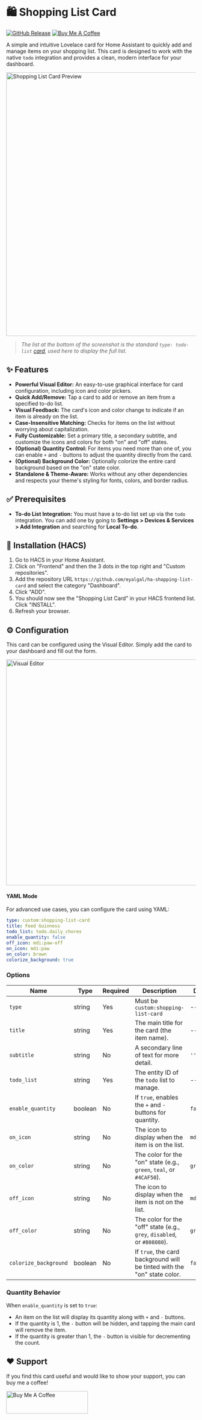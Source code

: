 # 🛍️ Shopping List Card
[![GitHub Release][release_badge]][release]
[![Buy Me A Coffee][bmac_badge]][bmac]
<!--
[![Downloads][downloads_badge]][release]
[![HACS Status][hacs_badge]][hacs]
[![License][license_badge]][license]
[![Community Forum][forum_badge]][forum] 
-->

<!-- Link references -->
[release_badge]: https://img.shields.io/github/v/release/eyalgal/ha-shopping-list-card
[release]: https://github.com/eyalgal/ha-shopping-list-card/releases
[bmac_badge]: https://img.shields.io/badge/buy_me_a-coffee-yellow
[bmac]: https://www.buymeacoffee.com/eyalgal
<!--
[downloads_badge]: https://img.shields.io/github/downloads/eyalgal/ha-shopping-list-card/total
[hacs_badge]: https://img.shields.io/badge/HACS-Custom-41BDF5.svg
[hacs]: https://hacs.xyz
[license_badge]: https://img.shields.io/github/license/eyalgal/ha-shopping-list-card
[license]: https://github.com/eyalgal/ha-shopping-list-card/blob/main/LICENSE
[forum_badge]: https://img.shields.io/badge/Community-Forum-5294E2.svg
[forum]: <!-- TODO: Add link to your HA community forum post -->


A simple and intuitive Lovelace card for Home Assistant to quickly add and manage items on your shopping list. This card is designed to work with the native `todo` integration and provides a clean, modern interface for your dashboard.

<img src="https://github.com/user-attachments/assets/04f2f0f0-0304-47c2-9408-30a28729752a" alt="Shopping List Card Preview" width="700"/>

> *The list at the bottom of the screenshot is the standard `type: todo-list` [card](https://www.home-assistant.io/lovelace/todo-list/), used here to display the full list.*

## ✨ Features

* **Powerful Visual Editor:** An easy-to-use graphical interface for card configuration, including icon and color pickers.
* **Quick Add/Remove:** Tap a card to add or remove an item from a specified to-do list.
* **Visual Feedback:** The card's icon and color change to indicate if an item is already on the list.
* **Case-Insensitive Matching:** Checks for items on the list without worrying about capitalization.
* **Fully Customizable:** Set a primary title, a secondary subtitle, and customize the icons and colors for both "on" and "off" states.
* **(Optional) Quantity Control:** For items you need more than one of, you can enable `+` and `-` buttons to adjust the quantity directly from the card.
* **(Optional) Background Color:** Optionally colorize the entire card background based on the "on" state color.
* **Standalone & Theme-Aware:** Works without any other dependencies and respects your theme's styling for fonts, colors, and border radius.

## ✅ Prerequisites

* **To-do List Integration:** You must have a to-do list set up via the `todo` integration. You can add one by going to **Settings > Devices & Services > Add Integration** and searching for **Local To-do**.

## 🚀 Installation (HACS)

1.  Go to HACS in your Home Assistant.
2.  Click on "Frontend" and then the 3 dots in the top right and "Custom repositories".
3.  Add the repository URL `https://github.com/eyalgal/ha-shopping-list-card` and select the category "Dashboard".
4.  Click "ADD".
5.  You should now see the "Shopping List Card" in your HACS frontend list. Click "INSTALL".
6.  Refresh your browser.

## ⚙️ Configuration

This card can be configured using the Visual Editor. Simply add the card to your dashboard and fill out the form.

<img src="https://github.com/user-attachments/assets/c7e6d42c-5025-4389-8bdf-1064a33a49a0" alt="Visual Editor" width="600"/>

#### YAML Mode

For advanced use cases, you can configure the card using YAML:

```yaml
type: custom:shopping-list-card
title: Feed Guinness
todo_list: todo.daily_chores
enable_quantity: false
off_icon: mdi:paw-off
on_icon: mdi:paw
on_color: brown
colorize_background: true
```

### Options

| Name              | Type    | Required | Description                                                                      | Default        |
| ----------------- | ------- | -------- | -------------------------------------------------------------------------------- | -------------- |
| `type`            | string  | Yes      | Must be `custom:shopping-list-card`                                              | ---            |
| `title`           | string  | Yes      | The main title for the card (the item name).                                     | ---            |
| `subtitle`        | string  | No       | A secondary line of text for more detail.                                        | `''`           |
| `todo_list`       | string  | Yes      | The entity ID of the `todo` list to manage.                                      | ---            |
| `enable_quantity` | boolean | No       | If `true`, enables the `+` and `-` buttons for quantity.                         | `false`        |
| `on_icon`         | string  | No       | The icon to display when the item is on the list.                                | `mdi:check`    |
| `on_color`        | string  | No       | The color for the "on" state (e.g., `green`, `teal`, or `#4CAF50`).             | `green`        |
| `off_icon`        | string  | No       | The icon to display when the item is not on the list.                            | `mdi:plus`     |
| `off_color`       | string  | No       | The color for the "off" state (e.g., `grey`, `disabled`, or `#808080`).            | `grey`         |
| `colorize_background`       | boolean  | No       | If `true`, the card background will be tinted with the "on" state color.            | `false`          |

### Quantity Behavior

When `enable_quantity` is set to `true`:

* An item on the list will display its quantity along with `+` and `-` buttons.
* If the quantity is 1, the `-` button will be hidden, and tapping the main card will remove the item.
* If the quantity is greater than 1, the `-` button is visible for decrementing the count.

## ❤️ Support

If you find this card useful and would like to show your support, you can buy me a coffee!

<a href="https://coff.ee/eyalgal" target="_blank"><img src="https://cdn.buymeacoffee.com/buttons/v2/default-yellow.png" alt="Buy Me A Coffee" style="height: 60px !important;width: 217px !important;" ></a>
